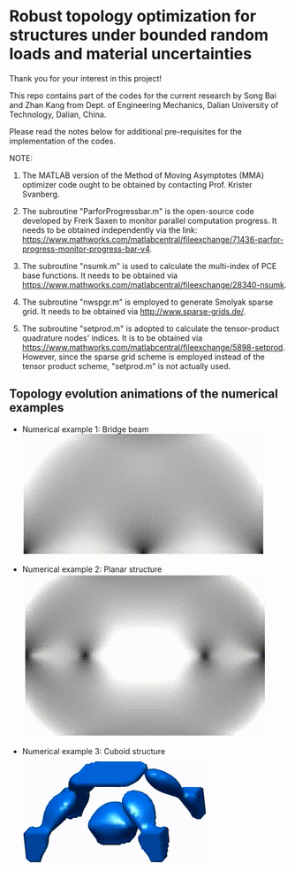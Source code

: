 # Robust topology optimization for structures under bounded random loads and material uncertainties

Thank you for your interest in this project!

This repo contains part of the codes for the current research by Song Bai and Zhan Kang from Dept. of Engineering Mechanics, Dalian University of Technology, Dalian, China.

Please read the notes below for additional pre-requisites for the implementation of the codes.

NOTE:

1. The MATLAB version of the Method of Moving Asymptotes (MMA) optimizer code ought to be obtained by contacting Prof. Krister Svanberg.

2. The subroutine "ParforProgressbar.m" is the open-source code developed by Frerk Saxen to monitor parallel computation progress. It needs to be obtained independently via the link: <https://www.mathworks.com/matlabcentral/fileexchange/71436-parfor-progress-monitor-progress-bar-v4>.

3. The subroutine "nsumk.m" is used to calculate the multi-index of PCE base functions. It needs to be obtained via <https://www.mathworks.com/matlabcentral/fileexchange/28340-nsumk>.

4. The subroutine "nwspgr.m" is employed to generate Smolyak sparse grid. It needs to be obtained via <http://www.sparse-grids.de/>.

5. The subroutine "setprod.m" is adopted to calculate the tensor-product quadrature nodes' indices. It is to be obtained via <https://www.mathworks.com/matlabcentral/fileexchange/5898-setprod>. However, since the sparse grid scheme is employed instead of the tensor product scheme, "setprod.m" is not actually used.

## Topology evolution animations of the numerical examples

* Numerical example 1: Bridge beam
![Example 1](./images/topology_evo_example_1.gif)

* Numerical example 2: Planar structure
![Example 2](./images/topology_evo_example_2.gif)

* Numerical example 3: Cuboid structure
![Example 3](./images/topology_evo_example_3.gif)
